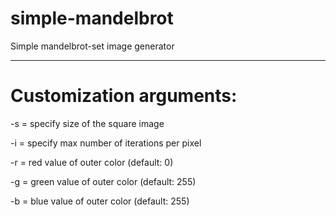 # simple-mandelbrot
Simple mandelbrot-set image generator

---------
# Customization arguments:

-s = specify size of the square image

-i = specify max number of iterations per pixel

-r = red value of outer color (default: 0)

-g = green value of outer color (default: 255)

-b = blue value of outer color (default: 255)
